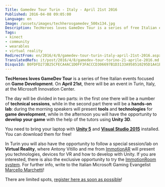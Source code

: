 ```yaml
---
Title: Gamedev Tour Turin - Italy - April 21st 2016
Published: 2016-04-08 09:05:00
Language: en
Image: /assets/images/techherosgamedev_500x134.jpg
Description: TecHeroes loves GameDev Tour is a series of free Italian events focused on Game Development . On April 21st , there will be an event in Turin, Italy, at the Microsoft Innovation Center. In Turin you will also have the opportunity to follow a special session/lab on Virtual Reality , where Antony Vitillo and me from ImmotionAR will present you technologies, devices for VR and how to develop with Unity. If you are interested, there is also the exclusive opportunity to try the ImmotionRoom system .
Tags:
- kinect
- community
- wearables
- virtual reality
RedirectFrom: en/2016/4/8/gamedev-tour-turin-italy-april-21st-2016.aspx
TranslatedRefs: it/post/2016/4/8/gamedev-tour-torino-21-aprile-2016.md
DisqusId: B0FDFD273B25CFECA4AC1D0FF3FACCCD306697B1D3133A958510295D1A41E2EE
---
```

<span>**TecHeroes loves GameDev Tour** is a series of free Italian events focused on **Game Development**. On **April 21st**, there will be an event in Turin, Italy, at the Microsoft Innovation Center.</span>

The day will be divided in two parts: in the first one there will be a number of **technical sessions**, while in the second part there will be a **hands-on lab**: during the morning speakers will present **tools** and **technologies** for **game development**, while in the afternoon you will have the opportunity to **develop your game** with the help of the tutors using **Unity 3D**.

You need to bring your laptop with <a href="http://unity3d.com/" target="_blank">**Unity 5**</a> and <a href="https://www.visualstudio.com/en-us/downloads" target="_blank">**Visual Studio 2015**</a> installed. You can download them for free!

In Turin you will also have the opportunity to follow a special session/lab on **Virtual Reality**, where Antony Vitillo and me from <a href="http://www.immotionar.com" target="_blank">ImmotionAR</a> will present you technologies, devices for VR and how to develop with Unity. If you are interested, there is also the exclusive opportunity to try the <a href="http://www.immotionar.com/en/services/immotionroom-virtual-space-immersion/" target="_blank">ImmotionRoom system</a>. For further info, write to the Italian Microsoft Gaming Evangelist <a href="mailto:mamarc@microsoft.com">Marcello Marchetti</a>!

<span><span>There are limited spots,</span> <a href="https://www.microsoftevents.com/profile/form/index.cfm?PKformID=0x10362750f1" target="_blank">register here as soon as possible</a><span>!</span></span>